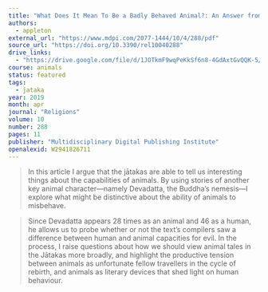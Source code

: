 ```yaml
---
title: "What Does It Mean To Be a Badly Behaved Animal?: An Answer from the Devadatta Stories of the Pāli Jātakas"
authors:
  - appleton
external_url: "https://www.mdpi.com/2077-1444/10/4/288/pdf"
source_url: "https://doi.org/10.3390/rel10040288"
drive_links:
  - "https://drive.google.com/file/d/1JOTkmF9wqPeKkSf6n8-4GdAxtGvQQK-5/view?usp=drivesdk"
course: animals
status: featured
tags:
  - jataka
year: 2019
month: apr
journal: "Religions"
volume: 10
number: 288
pages: 11
publisher: "Multidisciplinary Digital Publishing Institute"
openalexid: W2941826711
---
```


> In this article I argue that the jātakas are able to tell us interesting things about the capabilities of animals.
> By using stories of another key animal character—namely Devadatta, the Buddha’s nemesis—I explore what might be distinctive about the ability of animals to misbehave.

> Since Devadatta appears 28 times as an animal and 46 as a human, he allows us to probe whether or not the text’s compilers saw a difference between human and animal capacities for evil.
> In the process, I raise questions about how we should view animal tales in the Jātakas more broadly, and highlight the productive tension between animals as unfortunate fellow travellers in the cycle of rebirth, and animals as literary devices that shed light on human behaviour.
